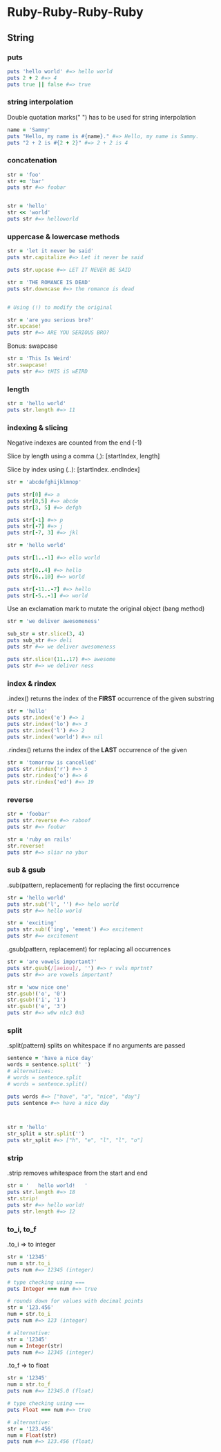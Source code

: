 # Ruby-Ruby-Ruby-Ruby

## String

### puts

```rb
puts 'hello world' #=> hello world
puts 2 + 2 #=> 4
puts true || false #=> true
```

### string interpolation

Double quotation marks(" ") has to be used for string interpolation

```rb
name = 'Sammy'
puts "Hello, my name is #{name}." #=> Hello, my name is Sammy.
puts "2 + 2 is #{2 + 2}" #=> 2 + 2 is 4
```

### concatenation

```rb
str = 'foo'
str += 'bar'
puts str #=> foobar


str = 'hello'
str << 'world'
puts str #=> helloworld
```

### uppercase & lowercase methods

```rb
str = 'let it never be said'
puts str.capitalize #=> Let it never be said

puts str.upcase #=> LET IT NEVER BE SAID

str = 'THE ROMANCE IS DEAD'
puts str.downcase #=> the romance is dead


# Using (!) to modify the original

str = 'are you serious bro?'
str.upcase!
puts str #=> ARE YOU SERIOUS BRO?
```

Bonus: swapcase

```rb
str = 'This Is Weird'
str.swapcase!
puts str #=> tHIS iS wEIRD
```

### length

```rb
str = 'hello world'
puts str.length #=> 11
```

### indexing & slicing

Negative indexes are counted from the end (-1)

Slice by length using a comma (,): [startIndex, length]

Slice by index using (..): [startIndex..endIndex]

```rb
str = 'abcdefghijklmnop'

puts str[0] #=> a
puts str[0,5] #=> abcde
puts str[3, 5] #=> defgh

puts str[-1] #=> p
puts str[-7] #=> j
puts str[-7, 3] #=> jkl
```

```rb
str = 'hello world'

puts str[1..-1] #=> ello world

puts str[0..4] #=> hello
puts str[6..10] #=> world

puts str[-11..-7] #=> hello
puts str[-5..-1] #=> world
```

Use an exclamation mark to mutate the original object (bang method)

```rb
str = 'we deliver awesomeness'

sub_str = str.slice(3, 4)
puts sub_str #=> deli
puts str #=> we deliver awesomeness

puts str.slice!(11..17) #=> awesome
puts str #=> we deliver ness
```

### index & rindex

.index() returns the index of the **FIRST** occurrence of the given substring

```rb
str = 'hello'
puts str.index('e') #=> 1
puts str.index('lo') #=> 3
puts str.index('l') #=> 2
puts str.index('world') #=> nil
```

.rindex() returns the index of the **LAST** occurrence of the given

```rb
str = 'tomorrow is cancelled'
puts str.rindex('r') #=> 5
puts str.rindex('o') #=> 6
puts str.rindex('ed') #=> 19
```

### reverse

```rb
str = 'foobar'
puts str.reverse #=> raboof
puts str #=> foobar

str = 'ruby on rails'
str.reverse!
puts str #=> sliar no ybur
```

### sub & gsub

.sub(pattern, replacement) for replacing the first occurrence

```rb
str = 'hello world'
puts str.sub('l', '') #=> helo world
puts str #=> hello world

str = 'exciting'
puts str.sub!('ing', 'ement') #=> excitement
puts str #=> excitement
```

.gsub(pattern, replacement) for replacing all occurrences

```rb
str = 'are vowels important?'
puts str.gsub(/[aeiou]/, '') #=> r vwls mprtnt?
puts str #=> are vowels important?

str = 'wow nice one'
str.gsub!('o', '0')
str.gsub!('i', '1')
str.gsub!('e', '3')
puts str #=> w0w n1c3 0n3
```

### split

.split(pattern) splits on whitespace if no arguments are passed

```rb
sentence = 'have a nice day'
words = sentence.split(' ')
# alternatives:
# words = sentence.split
# words = sentence.split()

puts words #=> ["have", "a", "nice", "day"]
puts sentence #=> have a nice day



str = 'hello'
str_split = str.split('')
puts str_split #=> ["h", "e", "l", "l", "o"]
```

### strip

.strip removes whitespace from the start and end

```rb
str = '   hello world!   '
puts str.length #=> 18
str.strip!
puts str #=> hello world!
puts str.length #=> 12
```

### to_i, to_f

.to_i => to integer

```rb
str = '12345'
num = str.to_i
puts num #=> 12345 (integer)

# type checking using ===
puts Integer === num #=> true

# rounds down for values with decimal points
str = '123.456'
num = str.to_i
puts num #=> 123 (integer)

# alternative:
str = '12345'
num = Integer(str)
puts num #=> 12345 (integer)
```

.to_f => to float

```rb
str = '12345'
num = str.to_f
puts num #=> 12345.0 (float)

# type checking using ===
puts Float === num #=> true

# alternative:
str = '123.456'
num = Float(str)
puts num #=> 123.456 (float)
```
